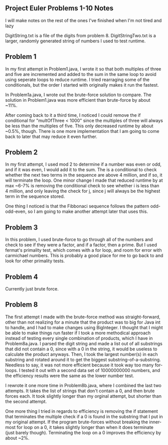 Project Euler Problems 1-10 Notes
----------------------------------
I will make notes on the rest of the ones I've finished when I'm not tired and lazy

DigitString.txt is a file of the digits from problem 8. DigitStringTwo.txt is a larger, randomly generated string of numbers I used to test runtime.

Problem 1
----------
In my first attempt in Problem1.java, I wrote it so that both multiples of three and five are incremented and added to the sum in the same loop to avoid using seperate loops to reduce runtime. I tried rearraging some of the conditionals, but the order I started with originally makes it run the fastest.

In Problem1a.java, I wrote out the brute-force solution to compare. The solution in Problem1.java was more efficient than brute-force by about ~11%.

After coming back to it a third time, I noticed I could remove the if conditional for "multOfThree < 1000" since the multiples of three will always be less than the multiples of five. This only decreased runtime by about ~0.5%, though. There is one more implementation that I am going to come back to later that may reduce it even further.

Problem 2
----------
In my first attempt, I used mod 2 to determine if a number was even or odd, and if it was even, I would add it to the sum. The is a conditional to check whether the next two terms in the sequence are above 4 million, and if so, it will terminate the loop. One minor change I made that reduced runtime by at max ~6-7% is removing the conditional check to see whether i is less than 4 million, and only leaving the check for j, since j will always be the highest term in the sequence stored.

One thing I noticed is that the Fibbonaci sequence follows the pattern odd-odd-even, so I am going to make another attempt later that uses this.

Problem 3
----------
In this problem, I used brute-force to go through all of the numbers and check to see if they were a factor, and if a factor, then a prime. But I used fermat's primality test, which comes with a for loop, and room for error with carmichael numbers. This is probably a good place for me to go back to and look for other primality tests.

Problem 4
----------
Currently just brute force.

Problem 8
----------
The first attempt I made with the brute-force method was straight-forward, other than not realizing for a minute that the product was to big for Java int to handle, and I had to make changes using BigInteger. I thought that I might be able to make things run faster if I took a more methodical approach instead of testing every single combination of products, which I have in Problem8a.java. I parsed the digit string and made a list out of all substrings that did not contain a 0, since with a 0 in the string, it would be useless to calculate the product anyways. Then, I took the largest number(s) in each substring and rotated around it to get the biggest substring-of-a-substring. Needless to say, it was not more efficient because it took way too many for-loops. I tested it out with a second data set of 10000000000 numbers, and the efficiency results were the same as the lower number test. 

I rewrote it one more time in Problem8b.java, where I combined the last two attempts. It takes the list of strings that don't contain a 0, and then brute forces each. It took slightly longer than my orginal attempt, but shorter than the second attempt.

One more thing I tried in regards to efficiency is removing the if statement that terminates the multiple check if a 0 is found in the substring that I put in my original attempt. If the program brute-forces without breaking the inner-most for loop on a 0, it takes slightly longer than when it does terminate (just barely though). Terminating the loop on a 0 improves the efficiency by about ~2%.